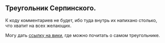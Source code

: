 ## Треугольник Серпинского.
К коду комментариев не будет, ибо туда внутрь их напихано столько, что хватит на всех желающих.

Могу дать [ссылку на вики](https://ru.wikipedia.org/wiki/%D0%A2%D1%80%D0%B5%D1%83%D0%B3%D0%BE%D0%BB%D1%8C%D0%BD%D0%B8%D0%BA_%D0%A1%D0%B5%D1%80%D0%BF%D0%B8%D0%BD%D1%81%D0%BA%D0%BE%D0%B3%D0%BE), 
где можно почитать о самом треугольнике.
